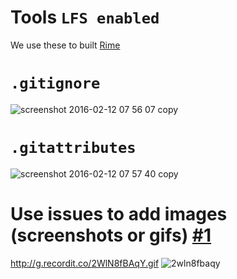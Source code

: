 # Tools `LFS enabled`
We use these to built [Rime](https://rime.co)

# `.gitignore`
![screenshot 2016-02-12 07 56 07 copy](https://cloud.githubusercontent.com/assets/5635088/12998115/cd637cd4-d165-11e5-8d8a-31c33363e108.png)

# `.gitattributes`
![screenshot 2016-02-12 07 57 40 copy](https://cloud.githubusercontent.com/assets/5635088/12998114/cd629a8a-d165-11e5-91b3-38e4f24db5db.png)

# Use issues to add images (screenshots or gifs) [#1](issues/1)
http://g.recordit.co/2WlN8fBAqY.gif
![2wln8fbaqy](https://cloud.githubusercontent.com/assets/5635088/12998024/e5b5b546-d164-11e5-8c52-bd20b44a66ab.gif)
